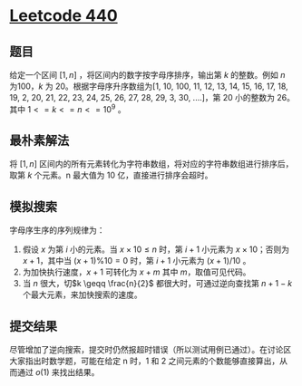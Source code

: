 <script type="text/x-mathjax-config">
  MathJax.Hub.Config({
    tex2jax: {
      inlineMath: [ ['$','$'], ["\\(","\\)"] ],
      processEscapes: true
    }
  });
</script>


<script src="https://cdn.mathjax.org/mathjax/latest/MathJax.js?config=TeX-AMS-MML_HTMLorMML" type="text/javascript"></script>

# [Leetcode 440](https://leetcode.cn/problems/k-th-smallest-in-lexicographical-order/)

## 题目
给定一个区间 $[1, n]$ ，将区间内的数字按字母序排序，输出第 $k$ 的整数。例如 $n$ 为100，$k$ 为 20。根据字母序升序数组为[1, 10, 100, 11, 12, 13, 14, 15, 16, 17, 18, 19, 2, 20, 21, 22, 23, 24, 25, 26, 27, 28, 29, 3, 30, ....]，第 20 小的整数为 26。其中 $1 <= k <= n <= 10^9$ 。

## 最朴素解法
将 $[1, n]$ 区间内的所有元素转化为字符串数组，将对应的字符串数组进行排序后，取第 $k$ 个元素。n 最大值为 10 亿，直接进行排序会超时。

## 模拟搜索
字母序生序的序列规律为：

1. 假设 $x$ 为第 $i$ 小的元素。当 $x\times 10 \le n$ 时，第 $i+1$ 小元素为 $x \times 10$；否则为 $x+1$，其中当 $(x+1) \% 10 = 0$ 时，第 $i+1$ 小元素为 $(x+1) / 10$ 。
2. 为加快执行速度，$x+1$ 可转化为 $x + m$ 其中 $m$，取值可见代码。
3. 当 $n$ 很大，切$k \geqq \frac{n}{2}$ 都很大时，可通过逆向查找第 $n+1-k$ 个最大元素，来加快搜索的速度。

## 提交结果
尽管增加了逆向搜索，提交时仍然报超时错误（所以测试用例已通过）。在讨论区大家指出时数学题，可能在给定 n 时，1 和 2 之间元素的个数能够直接算出，从而通过 $o(1)$ 来找出结果。
